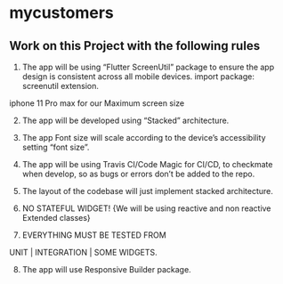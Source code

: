 # mycustomers

## Work on this Project with the following rules

1. The app will be using  “Flutter ScreenUtil” package to ensure the app design is consistent across all mobile devices. import package: screenutil extension.

iphone 11 Pro max for our Maximum screen size

2. The app will be developed using “Stacked” architecture.

3. The app Font size will scale according to the device’s accessibility setting “font size”.

4. The app will be using Travis CI/Code Magic for CI/CD, to checkmate when develop, so as bugs or errors don’t be added to the repo.

5. The layout of the codebase will just implement stacked architecture.

6. NO STATEFUL WIDGET! {We will be using reactive and non reactive Extended classes}

7. EVERYTHING MUST BE TESTED FROM 

UNIT | INTEGRATION | SOME WIDGETS.

8. The app will use Responsive Builder package.
